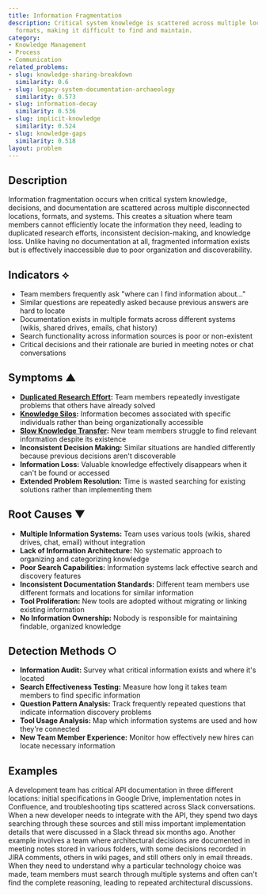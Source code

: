 ```yaml
---
title: Information Fragmentation
description: Critical system knowledge is scattered across multiple locations and
  formats, making it difficult to find and maintain.
category:
- Knowledge Management
- Process
- Communication
related_problems:
- slug: knowledge-sharing-breakdown
  similarity: 0.6
- slug: legacy-system-documentation-archaeology
  similarity: 0.573
- slug: information-decay
  similarity: 0.536
- slug: implicit-knowledge
  similarity: 0.524
- slug: knowledge-gaps
  similarity: 0.518
layout: problem
---
```


## Description

Information fragmentation occurs when critical system knowledge, decisions, and documentation are scattered across multiple disconnected locations, formats, and systems. This creates a situation where team members cannot efficiently locate the information they need, leading to duplicated research efforts, inconsistent decision-making, and knowledge loss. Unlike having no documentation at all, fragmented information exists but is effectively inaccessible due to poor organization and discoverability.

## Indicators ⟡

- Team members frequently ask "where can I find information about..." 
- Similar questions are repeatedly asked because previous answers are hard to locate
- Documentation exists in multiple formats across different systems (wikis, shared drives, emails, chat history)
- Search functionality across information sources is poor or non-existent
- Critical decisions and their rationale are buried in meeting notes or chat conversations

## Symptoms ▲

- **[Duplicated Research Effort](duplicated-research-effort.md):** Team members repeatedly investigate problems that others have already solved
- **[Knowledge Silos](knowledge-silos.md):** Information becomes associated with specific individuals rather than being organizationally accessible
- **[Slow Knowledge Transfer](slow-knowledge-transfer.md):** New team members struggle to find relevant information despite its existence
- **Inconsistent Decision Making:** Similar situations are handled differently because previous decisions aren't discoverable
- **Information Loss:** Valuable knowledge effectively disappears when it can't be found or accessed
- **Extended Problem Resolution:** Time is wasted searching for existing solutions rather than implementing them

## Root Causes ▼

- **Multiple Information Systems:** Team uses various tools (wikis, shared drives, chat, email) without integration
- **Lack of Information Architecture:** No systematic approach to organizing and categorizing knowledge
- **Poor Search Capabilities:** Information systems lack effective search and discovery features
- **Inconsistent Documentation Standards:** Different team members use different formats and locations for similar information
- **Tool Proliferation:** New tools are adopted without migrating or linking existing information
- **No Information Ownership:** Nobody is responsible for maintaining findable, organized knowledge

## Detection Methods ○

- **Information Audit:** Survey what critical information exists and where it's located
- **Search Effectiveness Testing:** Measure how long it takes team members to find specific information
- **Question Pattern Analysis:** Track frequently repeated questions that indicate information discovery problems
- **Tool Usage Analysis:** Map which information systems are used and how they're connected
- **New Team Member Experience:** Monitor how effectively new hires can locate necessary information

## Examples

A development team has critical API documentation in three different locations: initial specifications in Google Drive, implementation notes in Confluence, and troubleshooting tips scattered across Slack conversations. When a new developer needs to integrate with the API, they spend two days searching through these sources and still miss important implementation details that were discussed in a Slack thread six months ago. Another example involves a team where architectural decisions are documented in meeting notes stored in various folders, with some decisions recorded in JIRA comments, others in wiki pages, and still others only in email threads. When they need to understand why a particular technology choice was made, team members must search through multiple systems and often can't find the complete reasoning, leading to repeated architectural discussions.
